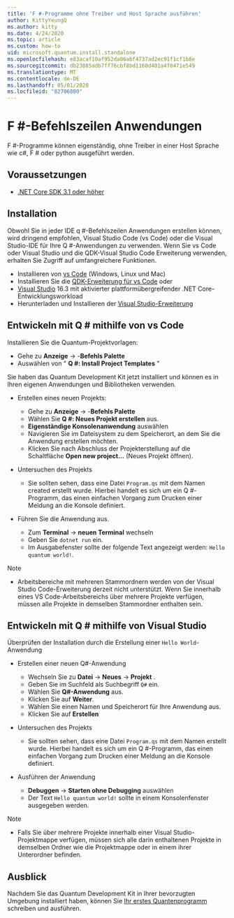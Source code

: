 ```yaml
---
title: 'F #-Programme ohne Treiber und Host Sprache ausführen'
author: KittyYeungQ
ms.author: kitty
ms.date: 4/24/2020
ms.topic: article
ms.custom: how-to
uid: microsoft.quantum.install.standalone
ms.openlocfilehash: e83acaf10af952da06abf4737ad2ec91f1cf1b8e
ms.sourcegitcommit: db23885adb7ff76cbf8bd1160d401a4f0471e549
ms.translationtype: MT
ms.contentlocale: de-DE
ms.lasthandoff: 05/01/2020
ms.locfileid: "82706800"
---
```

# <a name="q-command-line-applications"></a>F #-Befehlszeilen Anwendungen

F #-Programme können eigenständig, ohne Treiber in einer Host Sprache wie c#, F # oder python ausgeführt werden.

## <a name="pre-requisites"></a>Voraussetzungen

- [.NET Core SDK 3.1 oder höher](https://www.microsoft.com/net/download)

## <a name="installation"></a>Installation

Obwohl Sie in jeder IDE q #-Befehlszeilen Anwendungen erstellen können, wird dringend empfohlen, Visual Studio Code (vs Code) oder die Visual Studio-IDE für Ihre Q #-Anwendungen zu verwenden. Wenn Sie vs Code oder Visual Studio und die QDK-Visual Studio Code Erweiterung verwenden, erhalten Sie Zugriff auf umfangreichere Funktionen.

- Installieren von [vs Code](https://code.visualstudio.com/download) (Windows, Linux und Mac)
- Installieren Sie die [QDK-Erweiterung für vs Code](https://marketplace.visualstudio.com/items?itemName=quantum.quantum-devkit-vscode) oder
- [Visual Studio](https://visualstudio.microsoft.com/downloads/) 16.3 mit aktivierter plattformübergreifender .NET Core-Entwicklungsworkload
- Herunterladen und Installieren der [Visual Studio-Erweiterung](https://marketplace.visualstudio.com/items?itemName=quantum.DevKit)


## <a name="develop-with-q-using-vs-code"></a>Entwickeln mit Q # mithilfe von vs Code

Installieren Sie die Quantum-Projektvorlagen:

- Gehe zu **Anzeige** -> -**Befehls Palette**
- Auswählen von " **Q #: Install Project Templates** "

Sie haben das Quantum Development Kit jetzt installiert und können es in Ihren eigenen Anwendungen und Bibliotheken verwenden.
- Erstellen eines neuen Projekts:
  - Gehe zu **Anzeige** -> -**Befehls Palette**
  - Wählen Sie **Q #: Neues Projekt erstellen** aus.
  - **Eigenständige Konsolenanwendung** auswählen
  - Navigieren Sie im Dateisystem zu dem Speicherort, an dem Sie die Anwendung erstellen möchten.
  - Klicken Sie nach Abschluss der Projekterstellung auf die Schaltfläche **Open new project...** (Neues Projekt öffnen).
        
- Untersuchen des Projekts
  - Sie sollten sehen, dass eine Datei `Program.qs` mit dem Namen created erstellt wurde. Hierbei handelt es sich um ein Q #-Programm, das einen einfachen Vorgang zum Drucken einer Meldung an die Konsole definiert.

- Führen Sie die Anwendung aus.
  - Zum **Terminal** -> **neuen Terminal** wechseln
  - Geben Sie `dotnet run` ein.
  - Im Ausgabefenster sollte der folgende Text angezeigt werden: `Hello quantum world!`.


> [!NOTE]
> * Arbeitsbereiche mit mehreren Stammordnern werden von der Visual Studio Code-Erweiterung derzeit nicht unterstützt. Wenn Sie innerhalb eines VS Code-Arbeitsbereichs über mehrere Projekte verfügen, müssen alle Projekte in demselben Stammordner enthalten sein.

## <a name="develop-with-q-using-visual-studio"></a>Entwickeln mit Q # mithilfe von Visual Studio

Überprüfen der Installation durch die Erstellung einer `Hello World`-Anwendung

- Erstellen einer neuen Q#-Anwendung
  - Wechseln Sie zu **Datei** -> **Neues** -> **Projekt** .
  - Geben Sie im Suchfeld als Suchbegriff `Q#` ein.
  - Wählen Sie **Q#-Anwendung** aus.
  - Klicken Sie auf **Weiter**.
  - Wählen Sie einen Namen und Speicherort für Ihre Anwendung aus.
  - Klicken Sie auf **Erstellen**

- Untersuchen des Projekts
  - Sie sollten sehen, dass eine Datei `Program.qs` mit dem Namen erstellt wurde. Hierbei handelt es sich um ein Q #-Programm, das einen einfachen Vorgang zum Drucken einer Meldung an die Konsole definiert.

- Ausführen der Anwendung
  - **Debuggen** -> **Starten ohne Debugging** auswählen
  - Der Text `Hello quantum world!` sollte in einem Konsolenfenster ausgegeben werden.

> [!NOTE]
> * Falls Sie über mehrere Projekte innerhalb einer Visual Studio-Projektmappe verfügen, müssen sich alle darin enthaltenen Projekte in demselben Ordner wie die Projektmappe oder in einem ihrer Unterordner befinden.  


## <a name="whats-next"></a>Ausblick

Nachdem Sie das Quantum Development Kit in Ihrer bevorzugten Umgebung installiert haben, können Sie [Ihr erstes Quantenprogramm](xref:microsoft.quantum.write-program) schreiben und ausführen.
